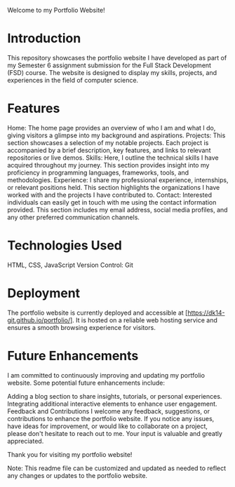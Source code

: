 Welcome to my Portfolio Website!

# Introduction
This repository showcases the portfolio website I have developed as part of my Semester 6 assignment submission for the Full Stack Development (FSD) course. The website is designed to display my skills, projects, and experiences in the field of computer science.

# Features
Home: The home page provides an overview of who I am and what I do, giving visitors a glimpse into my background and aspirations.
Projects: This section showcases a selection of my notable projects. Each project is accompanied by a brief description, key features, and links to relevant repositories or live demos.
Skills: Here, I outline the technical skills I have acquired throughout my journey. This section provides insight into my proficiency in programming languages, frameworks, tools, and methodologies.
Experience: I share my professional experience, internships, or relevant positions held. This section highlights the organizations I have worked with and the projects I have contributed to.
Contact: Interested individuals can easily get in touch with me using the contact information provided. This section includes my email address, social media profiles, and any other preferred communication channels.

# Technologies Used 
HTML, CSS, JavaScript
Version Control: Git

# Deployment
The portfolio website is currently deployed and accessible at [https://dk14-git.github.io/portfolio/]. It is hosted on a reliable web hosting service and ensures a smooth browsing experience for visitors.

# Future Enhancements
I am committed to continuously improving and updating my portfolio website. Some potential future enhancements include:

Adding a blog section to share insights, tutorials, or personal experiences.
Integrating additional interactive elements to enhance user engagement.
Feedback and Contributions
I welcome any feedback, suggestions, or contributions to enhance the portfolio website. If you notice any issues, have ideas for improvement, or would like to collaborate on a project, please don't hesitate to reach out to me. Your input is valuable and greatly appreciated.

Thank you for visiting my portfolio website!

Note: This readme file can be customized and updated as needed to reflect any changes or updates to the portfolio website.

